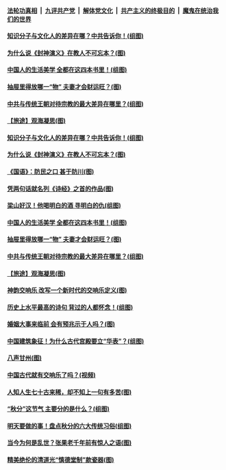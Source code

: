 ####  [法轮功真相](../../../../basic/blob/master/README.md?t=09260700) &nbsp;|&nbsp; [九评共产党](../../../../9ping.md/blob/master/README.md?t=09260700) &nbsp;|&nbsp; [解体党文化](../../../../jtdwh.md/blob/master/README.md?t=09260700)  &nbsp;|&nbsp; [共产主义的终极目的](../../../../gczydzjmd.md/blob/master/README.md?t=09260700) &nbsp;|&nbsp; [魔鬼在统治我们的世界](../../../../mgztzwmdsj.md/blob/master/README.md?t=09260700) 

#### [知识分子与文化人的差异在哪？中共告诉你！(组图)](../pages/p7/907840.md?t=09260700) 

#### [为什么说《封神演义》在教人不可忘本？(图)](../pages/p7/895258.md?t=09260700) 

#### [中国人的生活美学 全都在这四本书里！(组图)](../pages/p7/907728.md?t=09260700) 

#### [抽屉里得放哪一“物” 夫妻才会财运旺？(图)](../pages/p7/884605.md?t=09260700) 

#### [中共与传统王朝对待宗教的最大差异在哪里？(组图)](../pages/p7/908162.md?t=09260700) 

#### [【旅途】观海凝思(图)](../pages/p7/908259.md?t=09260700) 

#### [知识分子与文化人的差异在哪？中共告诉你！(组图)](../pages/p7/907840.md?t=09260700) 

#### [为什么说《封神演义》在教人不可忘本？(图)](../pages/p7/895258.md?t=09260700) 

#### [《国语》：防民之口 甚于防川(图)](../pages/p7/908124.md?t=09260700) 

#### [凭两句话就名列《诗经》之首的作品(图)](../pages/p7/905668.md?t=09260700) 

#### [梁山好汉！他喝明白的酒 寻明白的仇(组图)](../pages/p7/905441.md?t=09260700) 

#### [中国人的生活美学 全都在这四本书里！(组图)](../pages/p7/907728.md?t=09260700) 

#### [抽屉里得放哪一“物” 夫妻才会财运旺？(图)](../pages/p7/884605.md?t=09260700) 

#### [中共与传统王朝对待宗教的最大差异在哪里？(组图)](../pages/p7/908162.md?t=09260700) 

#### [【旅途】观海凝思(图)](../pages/p7/908259.md?t=09260700) 

#### [神韵交响乐 改写一个新时代的交响乐定义(图)](../pages/p7/908335.md?t=09260700) 

#### [历史上水平最高的诗句 背过的人都怀念！(组图)](../pages/p7/904926.md?t=09260700) 

#### [婚姻大事来临前 会有预兆示于人吗？(图)](../pages/p7/905083.md?t=09260700) 

#### [中国建筑象征！为什么古代宫殿要立“华表”？(组图)](../pages/p7/907440.md?t=09260700) 

#### [八声甘州(图)](../pages/p7/908205.md?t=09260700) 

#### [中国古代就有交响乐了吗？(视频)](../pages/p7/906134.md?t=09260700) 

#### [人知人生七十古来稀，却不知上一句有多苦(图)](../pages/p7/906478.md?t=09260700) 

#### [“秋分”这节气 主要分的是什么？(组图)](../pages/p7/907099.md?t=09260700) 

#### [明天要做的事！盘点秋分的六大传统习俗(组图)](../pages/p7/907100.md?t=09260700) 

#### [当今为何是乱世？张果老千年前有惊人之语(图)](../pages/p7/907732.md?t=09260700) 

#### [精美绝伦的清道光“慎德堂制”款瓷器(图)](../pages/p7/907390.md?t=09260700) 

